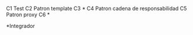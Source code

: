 
C1 Test
C2 Patron template
C3 *
C4 Patron cadena de responsabilidad
C5 Patron proxy
C6 *


*Integrador
